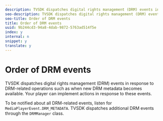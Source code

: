 ```yaml
---
description: TVSDK dispatches digital rights management (DRM) events in response to DRM-related operations such as when new DRM metadata becomes available. Your player can implement actions in response to these events.
seo-description: TVSDK dispatches digital rights management (DRM) events in response to DRM-related operations such as when new DRM metadata becomes available. Your player can implement actions in response to these events.
seo-title: Order of DRM events
title: Order of DRM events
uuid: 9b244cd3-94a8-4dab-9872-5763ad514f5e
index: y
internal: n
snippet: y
translate: y
---
```


# Order of DRM events

TVSDK dispatches digital rights management (DRM) events in response to DRM-related operations such as when new DRM metadata becomes available. Your player can implement actions in response to these events.

To be notified about all DRM-related events, listen for `MediaPlayerEvent.DRM_METADATA`. TVSDK dispatches additional DRM events through the `DRMManager` class. 

